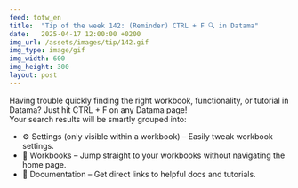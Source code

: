 ```yaml
---
feed: totw_en
title:  "Tip of the week 142: (Reminder) CTRL + F 🔍 in Datama"
date:   2025-04-17 12:00:00 +0200
img_url: /assets/images/tip/142.gif
img_type: image/gif
img_width: 600
img_height: 300
layout: post
---
```


Having trouble quickly finding the right workbook, functionality, or tutorial in Datama? Just hit CTRL + F on any Datama page!  
Your search results will be smartly grouped into:  
  * ⚙️ Settings (only visible within a workbook) – Easily tweak workbook settings.  
  * 📂 Workbooks – Jump straight to your workbooks without navigating the home page.  
  * 📄 Documentation – Get direct links to helpful docs and tutorials.

